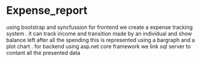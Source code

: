# Expense_report
using bootstrap and syncfussion for frontend we create a expense tracking system . it can track income and transition made by an individual and show balance left after all the spending this is represented using a bargraph and a plot chart . for backend using asp.net core framework we link sql server to contant all the presented data 
